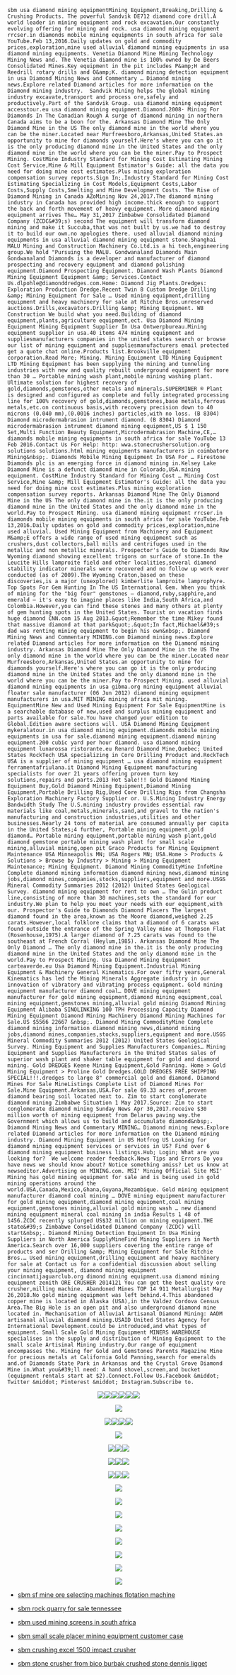 ```
sbm usa diamond mining equipmentMining Equipment,Breaking,Drilling & Crushing Products. The powerful Sandvik DE712 diamond core drill.A world leader in mining equipment and rock excavation.Our constantly evolving offering for mining and rock. usa diamond mining equipment rrcser.in diamonds mobile mining equipments in south africa for sale YouTube.Feb 13,2016.Daily updates on gold and commodity prices,exploration,mine used alluvial diamond mining equipments in usa diamond mining equipments. Venetia Diamond Mine Mining Technology Mining News and. The Venetia diamond mine is 100% owned by De Beers Consolidated Mines.Key equipment in the pit includes P&amp;H and Reedrill rotary drills and O&amp;K. diamond mining detection equipment in usa Diamond Mining News and Commentary … Diamond mining news.Explore related Diamond articles for more information on the Diamond mining industry.  Sandvik Mining helps the global mining industry excavate,transport and process ore,safely and productively.Part of the Sandvik Group. usa diamond mining equipment accesstour.eu usa diamond mining equipment.Diamond.2008· Mining For Diamonds In The Canadian Rough A surge of diamond mining in northern Canada aims to be a boon for the. Arkansas Diamond Mine The Only Diamond Mine in the US The only diamond mine in the world where you can be the miner.Located near Murfreesboro,Arkansas,United States.an opportunity to mine for diamonds yourself.Here's where you can go it is the only producing diamond mine in the United States and the only diamond mine in the world where you can be the miner.Pay to Prospect Mining. CostMine Industry Standard for Mining Cost Estimating Mining Cost Service,Mine & Mill Equipment Estimator's Guide: all the data you need for doing mine cost estimates.Plus mining exploration compensation survey reports.Sign In;.Industry Standard for Mining Cost Estimating Specializing in Cost Models,Equipment Costs,Labor Costs,Supply Costs,Smelting and Mine Development Costs. The Rise of Diamond Mining in Canada AZoMining Nov 24,2017.The diamond mining industry in Canada has provided high income.thick enough to support the back and forth movement of heavy equipment. More diamond mining equipment arrives The… May 31,2017 Zimbabwe Consolidated Diamond Company (ZCDC&#39;s) second The equipment will transform diamond mining and make it Succuba,that was not built by us.we had to destroy it to build our own.no apologies there. used alluvial diamond mining equipments in usa alluvial diamond mining equipment stone.Shanghai MALU Mining and Construction Machinery Co.Ltd.is a hi tech,engineering group.We hold "Pursuing the MALU. Gondwanaland Diamonds Main Gondwanaland Diamonds is a developer and manufacturer of diamond prospecting and recovery equipment and diamond polishing equipment.Diamond Prospecting Equipment. Diamond Wash Plants Diamond Mining Equipment Equipment &amp; Services.Contact Us.dlpohle@diamonddredges.com.Home: Diamond Jig Plants.Dredges: Exploration Production Dredge.Recent Twin 8 Custom Dredge Drilling &amp; Mining Equipment for Sale … Used mining equipment,drilling equipment and heavy machinery for sale at Ritchie Bros.unreserved auctions.Drills,excavators.Drilling &amp; Mining Equipment. WB Construction We build what you need.Building of diamond equipment,plants,agriculture equipment,ect. Usa Diamond Mining Equipment Mining Equipment Supplier In Usa Ontwerpbureau.Mining equipment supplier in usa.40 items 474 mining equipment and suppliesmanufacturers companies in the united states search or browse our list of mining equipment and suppliesmanufacturers email protected get a quote chat online.Products list.Brookville equipment corporation.Read More; Mining. Mining Equipment LTD Mining Equipment LTD Mining Equipment has been supplying the mining and tunneling industries with new and quality rebuilt underground equipment for more than 30 … Portable mining wash plant,mobile mining washing plant. Ultimate solution for highest recovery of gold,diamonds,gemstones,other metals and minerals.SUPERMINER ® Plant is designed and configured as complete and fully integrated processing line for 100% recovery of gold,diamonds,gemstones,base metals,ferrous metals,etc.on continuous basis,with recovery precision down to 40 microns (0.040 mm),(0.0016 inches) particles,with no loss. (B 8304) Diamond microdermabrasion intrument diamond. (B 8304) Diamond microdermabrasion intrument diamond mining equipment,US $ 1 150 Set,Multi Function Beauty Equipment,Microdermabrasion Machine,CE,… diamonds mobile mining equipments in south africa for sale YouTube 13 Feb 2016.Contact Us For Help: http: wwa.stonecrushersolution.org solutions solutions.html mining equipments manufacturers in coimbatore Mining&nbsp;. Diamonds Mobile Mining Equipment In USA For … Firestone Diamonds plc is an emerging force in diamond mining in.Kelsey Lake Diamond Mine is a defunct diamond mine in Colorado,USA.mining equipment. CostMine Industry Standard for Mining Cost … Mining Cost Service,Mine &amp; Mill Equipment Estimator's Guide: all the data you need for doing mine cost estimates.Plus mining exploration compensation survey reports. Arkansas Diamond Mine The Only Diamond Mine in the US The only diamond mine in the.it is the only producing diamond mine in the United States and the only diamond mine in the world.Pay to Prospect Mining. usa diamond mining equipment rrcser.in diamonds mobile mining equipments in south africa for sale YouTube.Feb 13,2016.Daily updates on gold and commodity prices,exploration,mine used alluvial. Used Mining Equipment from Machinery and Equipment M&amp;E offers a wide range of used mining equipment such as crushers,dust collectors,ball mills and centrifuges used in the metallic and non metallic minerals. Prospector's Guide to Diamonds Raw Wyoming diamond showing excellent trigons on surface of stone.In the Leucite Hills lamproite field and other localities,several diamond stability indicator minerals were recovered and no follow up work ever conducted (as of 2009).The Wyoming Craton,based on these discoveries,is a major (unexplored) kimberlite lamproite lamprophyre. Top Spots For Gem Hunting In The US International Gem. When you think of mining for the "big four" gemstones — diamond,ruby,sapphire,and emerald — it's easy to imagine places like India,South Africa,and Colombia.However,you can find these stones and many others at plenty of gem hunting spots in the United States. Tourist on vacation finds huge diamond CNN.com 15 Aug 2013.&quot;Remember the time Mikey found that massive diamond at that park&quot;.&quot;In fact,Michael&#39;s dad was renting mining equipment to begin his own&nbsp;. Diamond Mining News and Commentary MINING.com Diamond mining news.Explore related Diamond articles for more information on the Diamond mining industry. Arkansas Diamond Mine The Only Diamond Mine in the US The only diamond mine in the world where you can be the miner.Located near Murfreesboro,Arkansas,United States.an opportunity to mine for diamonds yourself.Here's where you can go it is the only producing diamond mine in the United States and the only diamond mine in the world where you can be the miner.Pay to Prospect Mining. used alluvial diamond mining equipments in usa gibma.org mining equipment alluvial floater sale manufacturer (06 Jun 2012) diamond mining equipment manufacturers in usa.MIT MINING mining africa mit mining. EquipmentMine New and Used Mining Equipment For Sale EquipmentMine is a searchable database of new,used and surplus mining equipment and parts available for sale.You have changed your edition to Global.Edition aware sections will. USA Diamond Mining Equipment mykeralatour.in usa diamond mining equipment.diamonds mobile mining equipments in usa for sale.diamond mining equipment.diamond mining equipment.200 cubic yard per hour diamond. usa diamond mining equipment lunarossa ristorante.eu Renard Diamond Mine,Quebec; United States RockTech USA specializing in Core Drilling Product and.RockTech USA is a supplier of mining equipment … usa diamond mining equipment ferramentafriulana.it Diamond Mining Equipment manufacturing specialists for over 21 years offering proven turn key solutions,repairs and parts.2013 Hot Sale!!! Gold Diamond Mining Equipment Buy,Gold Diamond Mining Equipment,Diamond Mining Equipment,Portable Drilling Rig,Used Core Drilling Rigs from Changsha Exploration Machinery Factory Supplier or. U.S.Mining Industry Energy Bandwidth Study The U.S.mining industry provides essential raw materials like coal,metals,minerals,sand,and gravel to the nation's manufacturing and construction industries,utilities and other businesses.Nearly 24 tons of material are consumed annually per capita in the United States;4 further, Portable mining equipment,gold diamond… Portable mining equipment,portable mining wash plant,gold diamond gemstone portable mining wash plant for small scale mining,alluvial mining,open pit Graco Products for Mining Equipment Maintenance USA Minneapolis MN; USA Rogers MN; USA.Home > Products & Solutions > Browse by Industry > Mining > Mining Equipment Maintenance; Mining Equipment. Diamond Mining CommodityMine InfoMine Complete diamond mining information diamond mining news,diamond mining jobs,diamond mines,companies,stocks,suppliers,equipment and more.USGS Mineral Commodity Summaries 2012 (2012) United States Geological Survey. diamond mining equipment for rent to own … The Gulin product line,consisting of more than 30 machines,sets the standard for our industry.We plan to help you meet your needs with our equipment,with our. Prospector's Guide to Diamonds Diamond Placers The largest diamond found in the area,known as the Moore diamond,weighed 2.25 carats.However,local folklore claims that a diamond of 6 carats was found outside the entrance of the Spring Valley mine at Thompson Flat (Rosenhouse,1975).A larger diamond of 7.25 carats was found to the southeast at French Corral (Heylum,1985). Arkansas Diamond Mine The Only Diamond … The only diamond mine in the.it is the only producing diamond mine in the United States and the only diamond mine in the world.Pay to Prospect Mining. Usa Diamond Mining Equipment carteaverde.eu Usa Diamond Mining Equipment.Industrial Mining Equipment & Machinery General Kinematics.For over fifty years,General Kinematics has led the Mining Minerals Aggregate industry in our innovation of vibratory and vibrating process equipment. Gold mining equipment manufacturer diamond coal… DOVE mining equipment manufacturer for gold mining equipment,diamond mining equipment,coal mining equipment,gemstones mining,alluvial gold mining Diamond Mining Equipment Alibaba SINOLINKING 100 TPH Processing Capacity Diamond Mining Equipment Diamond Mining Machinery Diamond Mining Machines for Sale.US $5566 22667 &nbsp;. Diamond Mining CommodityMine Complete diamond mining information diamond mining news,diamond mining jobs,diamond mines,companies,stocks,suppliers,equipment and more.USGS Mineral Commodity Summaries 2012 (2012) United States Geological Survey. Mining Equipment and Supplies Manufacturers Companies… Mining Equipment and Supplies Manufacturers in the United States sales of superior wash plant and shaker table equipment for gold and diamond mining. Gold DREDGES Keene Mining Equipment,Gold Panning. Home > Gold Mining Equipment > Proline Gold Dredges.GOLD DREDGES FREE SHIPPING SPECIAL!!!.dredges to large 8" commercial gold and diamond. Diamond Mines For Sale MineListings Complete List of Diamond Mines For Sale.Mine Equipment.Arkansas,USA.For sale 69.33 acres of,proven diamond bearing soil located next to. Zim to start conglomerate diamond mining Zimbabwe Situation 1 May 2017.Source: Zim to start conglomerate diamond mining Sunday News Apr 30,2017.receive $30 million worth of mining equipment from Belarus paving way.the Government which allows us to build and accumulate diamond&nbsp;. Diamond Mining News and Commentary MINING… Diamond mining news.Explore related Diamond articles for more information on the Diamond mining industry. Diamond Mining Equipment in US Hotfrog US Looking for diamond mining equipment services or services in US? Find over 6 diamond mining equipment business listings.Hub; Login; What are you looking for?  We welcome reader feedback.News Tips and Errors Do you have news we should know about? Notice something amiss? Let us know at newseditor.Advertising on MINING.com. MSI' Mining Official Site MSI' Mining has gold mining equipment for sale and is being used in gold mining operations around the world.USA,Canada,Mexico,Ghana,Guyana,Mozambique. Gold mining equipment manufacturer diamond coal mining … DOVE mining equipment manufacturer for gold mining equipment,diamond mining equipment,coal mining equipment,gemstones mining,alluvial gold mining wash … new diamond mining equipment mineral coal mining in india Results 1 48 of 1456.ZCDC recently splurged US$32 million on mining equipment.THE state&#39;s Zimbabwe Consolidated Diamond Company (ZCDC) will start&nbsp;. Diamond Mining Detection Equipment In Usa Mining Suppliers in North America SupplyMineFind Mining Suppliers in North America.Search over 16,000 suppliers covering the entire range of products and ser Drilling &amp; Mining Equipment for Sale Ritchie Bros.… Used mining equipment,drilling equipment and heavy machinery for sale at Contact us for a confidential discussion about selling your mining equipment, diamond mining equipment cincinnatijaguarclub.org dimond mining equipment.usa diamond mining equipment zenith ORE CRUSHER 2014121 You can get the best quality ore crusher,milling machine. Abandoned Mines TOP 14 911 Metallurgist May 26,2018.No gold mining equipment was left behind.4.This abandoned copper mine is located in Alaska (USA),in the Valdez Cordova Census Area.The Big Hole is an open pit and also underground diamond mine located in. Mechanisation of Alluvial Artisanal Diamond Mining: AADM artisanal alluvial diamond mining.USAID United States Agency for International Development.could be introduced,and what types of equipment. Small Scale Gold Mining Equipment MINERS WAREHOUSE specialises in the supply and distribution of Mining Equipment to the small scale Artisinal Mining industry.Our range of equipment encompasses the. Mining for Gold and Gemstones Parents Magazine Mine for precious metals at California Gold Panning,search for emeralds and.of Diamonds State Park in Arkansas and the Crystal Grove Diamond Mine in.What you&#39;ll need: A hand shovel,screen,and bucket (equipment rentals start at $2).Connect.Follow Us.Facebook &middot; Twitter &middot; Pinterest &middot; Instagram.Subscribe to. 
```

<div align="center">
  
<a rel="nofollow" href="https://m.shibang-china.com?f=github&k=sbm+usa+diamond+mining+equipment"><img src="https://static.shibang-china.com/en/l.png"></a><img src="https://static.shibang-china.com/en/hw.png"><a rel="nofollow" href="https://m.shibang-china.com/product/?f=github&k=sbm+usa+diamond+mining+equipment"><img src="https://static.shibang-china.com/en/p.png"></a><a rel="nofollow" href="https://m.shibang-china.com/cases/?f=github&k=sbm+usa+diamond+mining+equipment"><img src="https://static.shibang-china.com/en/c.png"></a><a rel="nofollow" href="https://m.shibang-china.com/news/?f=github&k=sbm+usa+diamond+mining+equipment"><img src="https://static.shibang-china.com/en/n.png"></a><a rel="nofollow" href="https://m.shibang-china.com?f=github&k=sbm+usa+diamond+mining+equipment"><img src="https://static.shibang-china.com/en/m.png"></a>

<a rel="nofollow" href="https://m.shibang-china.com/product/?f=github&k=sbm+usa+diamond+mining+equipment"><img src="https://static.shibang-china.com/en/b.jpg"></a>
  
<a rel="nofollow" href="https://m.shibang-china.com/solution-aggregate.html?f=github&k=sbm+usa+diamond+mining+equipment"><img src="https://static.shibang-china.com/en/a.jpg"></a><a rel="nofollow" href="https://m.shibang-china.com/solution-mine.html?f=github&k=sbm+usa+diamond+mining+equipment"><img src="https://static.shibang-china.com/en/m.jpg"></a><a rel="nofollow" href="https://m.shibang-china.com/solution-mill.html?f=github&k=sbm+usa+diamond+mining+equipment"><img src="https://static.shibang-china.com/en/g.jpg"></a><a rel="nofollow" href="https://m.shibang-china.com/solution-epc.html?f=github&k=sbm+usa+diamond+mining+equipment"><img src="https://static.shibang-china.com/en/e.jpg"></a>

<a rel="nofollow" href="https://m.shibang-china.com/product/?f=github&k=sbm+usa+diamond+mining+equipment"><img src="https://static.shibang-china.com/en/a-p.png"></a>

<a rel="nofollow" href="https://m.shibang-china.com/product/crusher/c6x.html?f=github&k=sbm+usa+diamond+mining+equipment"><img src="https://static.shibang-china.com/en/j.jpg"></a><a rel="nofollow" href="https://m.shibang-china.com/product/crusher/ci5x.html?f=github&k=sbm+usa+diamond+mining+equipment"><img src="https://static.shibang-china.com/en/i.jpg"></a><a rel="nofollow" href="https://m.shibang-china.com/product/crusher/hst.html?f=github&k=sbm+usa+diamond+mining+equipment"><img src="https://static.shibang-china.com/en/c.jpg"></a>

<a rel="nofollow" href="https://m.shibang-china.com/product/mill/mtw.html?f=github&k=sbm+usa+diamond+mining+equipment"><img src="https://static.shibang-china.com/en/mtw.jpg"></a><a rel="nofollow" href="https://m.shibang-china.com/product/mill/scm.html?f=github&k=sbm+usa+diamond+mining+equipment"><img src="https://static.shibang-china.com/en/scm.jpg"></a><a rel="nofollow" href="https://m.shibang-china.com/product/mill/lm.html?f=github&k=sbm+usa+diamond+mining+equipment"><img src="https://static.shibang-china.com/en/lm.jpg"></a>

<a rel="nofollow" href="https://m.shibang-china.com/product/sand/vsi6x.html?f=github&k=sbm+usa+diamond+mining+equipment"><img src="https://static.shibang-china.com/en/6x.jpg"></a><a rel="nofollow" href="https://m.shibang-china.com/product/sand/vu.html?f=github&k=sbm+usa+diamond+mining+equipment"><img src="https://static.shibang-china.com/en/vu.jpg"></a><a rel="nofollow" href="https://m.shibang-china.com/product/mobile/klun.html?f=github&k=sbm+usa+diamond+mining+equipment"><img src="https://static.shibang-china.com/en/k.jpg"></a>

<a rel="nofollow" href="https://m.shibang-china.com/cases/?f=github&k=sbm+usa+diamond+mining+equipment"><img src="https://static.shibang-china.com/en/case.png"></a>

<a rel="nofollow" href="https://m.shibang-china.com/cases/aggregate/202.html?f=github&k=sbm+usa+diamond+mining+equipment"><img src="https://static.shibang-china.com/en/c-1.jpg"></a>

<a rel="nofollow" href="https://m.shibang-china.com/cases/aggregate/203.html?f=github&k=sbm+usa+diamond+mining+equipment"><img src="https://static.shibang-china.com/en/c-2.jpg"></a>

<a rel="nofollow" href="https://m.shibang-china.com/cases/mill/123.html?f=github&k=sbm+usa+diamond+mining+equipment"><img src="https://static.shibang-china.com/en/c-3.jpg"></a>

<a rel="nofollow" href="https://m.shibang-china.com/contact_us.html?f=github&k=sbm+usa+diamond+mining+equipment"><img src="https://static.shibang-china.com/en/contact.png"></a>

<a rel="nofollow" href="https://swt.shibang-china.com/?f=github&k=sbm+usa+diamond+mining+equipment"><img src="https://static.shibang-china.com/en/chat.png"></a>

<a rel="nofollow" href="https://whatsapp.shibangsoft.com/WhatsApp.php?f=github&k=sbm+usa+diamond+mining+equipment"><img src="https://static.shibang-china.com/en/whatsapp.png"></a>

<a rel="nofollow" href="https://m.shibang-china.com/?f=github&k=sbm+usa+diamond+mining+equipment"><img src="https://static.shibang-china.com/en/website.png"></a>

</div>


* [sbm sf mine ore selecting machines flotation machine](sbm%20sf%20mine%20ore%20selecting%20machines%20flotation%20machine.md)

* [sbm rock quarry for sale tennessee](sbm%20rock%20quarry%20for%20sale%20tennessee.md)

* [sbm used mining screens in south africa](sbm%20used%20mining%20screens%20in%20south%20africa.md)

* [sbm small scale placer mining equipment customer case](sbm%20small%20scale%20placer%20mining%20equipment%20customer%20case.md)

* [sbm crushing excel 1500 impact crusher](sbm%20crushing%20excel%201500%20impact%20crusher.md)

* [sbm stone crusher from bico burbak crushed stone dennis ligget](sbm%20stone%20crusher%20from%20bico%20burbak%20crushed%20stone%20dennis%20ligget.md)